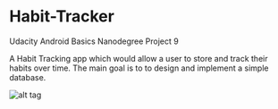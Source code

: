 # Habit-Tracker
Udacity Android Basics Nanodegree Project 9

A Habit Tracking app which would allow a user to store and track their habits over time. 
The main goal is to to design and implement a simple database.

![alt tag](http://i.imgur.com/DJeHnIC.png)
